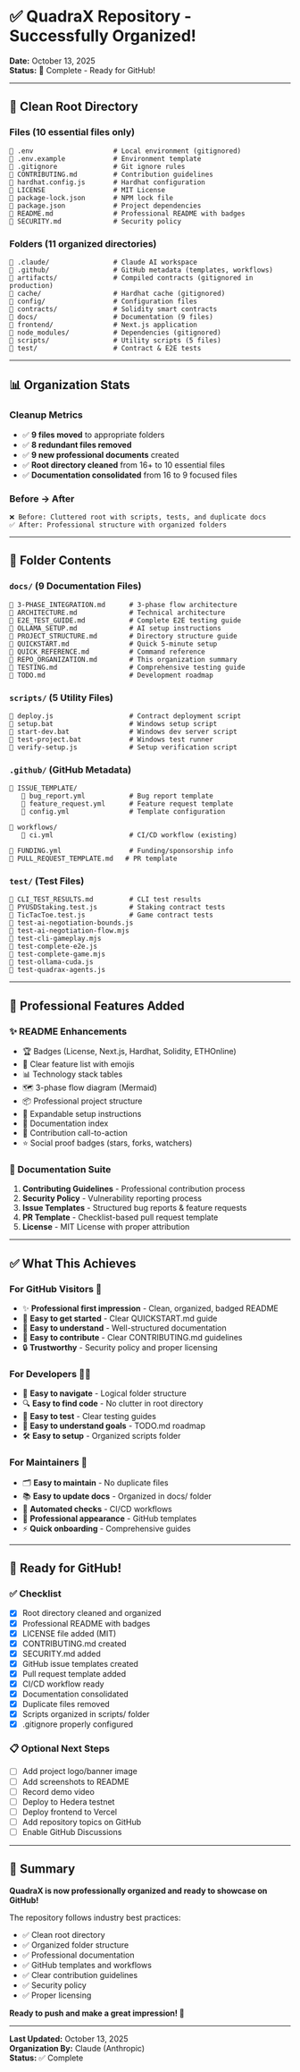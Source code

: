 # ✅ QuadraX Repository - Successfully Organized!

**Date:** October 13, 2025  
**Status:** 🎉 Complete - Ready for GitHub!

---

## 🎯 Clean Root Directory

### Files (10 essential files only)
```
📄 .env                    # Local environment (gitignored)
📄 .env.example            # Environment template
📄 .gitignore              # Git ignore rules
📄 CONTRIBUTING.md         # Contribution guidelines
📄 hardhat.config.js       # Hardhat configuration
📄 LICENSE                 # MIT License
📄 package-lock.json       # NPM lock file
📄 package.json            # Project dependencies
📄 README.md               # Professional README with badges
📄 SECURITY.md             # Security policy
```

### Folders (11 organized directories)
```
📁 .claude/                # Claude AI workspace
📁 .github/                # GitHub metadata (templates, workflows)
📁 artifacts/              # Compiled contracts (gitignored in production)
📁 cache/                  # Hardhat cache (gitignored)
📁 config/                 # Configuration files
📁 contracts/              # Solidity smart contracts
📁 docs/                   # Documentation (9 files)
📁 frontend/               # Next.js application
📁 node_modules/           # Dependencies (gitignored)
📁 scripts/                # Utility scripts (5 files)
📁 test/                   # Contract & E2E tests
```

---

## 📊 Organization Stats

### Cleanup Metrics
- ✅ **9 files moved** to appropriate folders
- ✅ **8 redundant files removed**
- ✅ **9 new professional documents** created
- ✅ **Root directory cleaned** from 16+ to 10 essential files
- ✅ **Documentation consolidated** from 16 to 9 focused files

### Before → After
```
❌ Before: Cluttered root with scripts, tests, and duplicate docs
✅ After: Professional structure with organized folders
```

---

## 📁 Folder Contents

### `docs/` (9 Documentation Files)
```
📄 3-PHASE_INTEGRATION.md      # 3-phase flow architecture
📄 ARCHITECTURE.md             # Technical architecture
📄 E2E_TEST_GUIDE.md           # Complete E2E testing guide
📄 OLLAMA_SETUP.md             # AI setup instructions
📄 PROJECT_STRUCTURE.md        # Directory structure guide
📄 QUICKSTART.md               # Quick 5-minute setup
📄 QUICK_REFERENCE.md          # Command reference
📄 REPO_ORGANIZATION.md        # This organization summary
📄 TESTING.md                  # Comprehensive testing guide
📄 TODO.md                     # Development roadmap
```

### `scripts/` (5 Utility Files)
```
📄 deploy.js                   # Contract deployment script
📄 setup.bat                   # Windows setup script
📄 start-dev.bat               # Windows dev server script
📄 test-project.bat            # Windows test runner
📄 verify-setup.js             # Setup verification script
```

### `.github/` (GitHub Metadata)
```
📁 ISSUE_TEMPLATE/
   📄 bug_report.yml           # Bug report template
   📄 feature_request.yml      # Feature request template
   📄 config.yml               # Template configuration

📁 workflows/
   📄 ci.yml                   # CI/CD workflow (existing)

📄 FUNDING.yml                 # Funding/sponsorship info
📄 PULL_REQUEST_TEMPLATE.md   # PR template
```

### `test/` (Test Files)
```
📄 CLI_TEST_RESULTS.md         # CLI test results
📄 PYUSDStaking.test.js        # Staking contract tests
📄 TicTacToe.test.js           # Game contract tests
📄 test-ai-negotiation-bounds.js
📄 test-ai-negotiation-flow.mjs
📄 test-cli-gameplay.mjs
📄 test-complete-e2e.js
📄 test-complete-game.mjs
📄 test-ollama-cuda.js
📄 test-quadrax-agents.js
```

---

## 🎨 Professional Features Added

### ✨ README Enhancements
- 🏆 Badges (License, Next.js, Hardhat, Solidity, ETHOnline)
- 🎯 Clear feature list with emojis
- 📊 Technology stack tables
- 🗺️ 3-phase flow diagram (Mermaid)
- 📦 Professional project structure
- 🚀 Expandable setup instructions
- 📖 Documentation index
- 🤝 Contribution call-to-action
- ⭐ Social proof badges (stars, forks, watchers)

### 📝 Documentation Suite
1. **Contributing Guidelines** - Professional contribution process
2. **Security Policy** - Vulnerability reporting process
3. **Issue Templates** - Structured bug reports & feature requests
4. **PR Template** - Checklist-based pull request template
5. **License** - MIT License with proper attribution

---

## ✅ What This Achieves

### For GitHub Visitors 👥
- ✨ **Professional first impression** - Clean, organized, badged README
- 🚀 **Easy to get started** - Clear QUICKSTART.md guide
- 📖 **Easy to understand** - Well-structured documentation
- 🤝 **Easy to contribute** - Clear CONTRIBUTING.md guidelines
- 🔒 **Trustworthy** - Security policy and proper licensing

### For Developers 👨‍💻
- 📁 **Easy to navigate** - Logical folder structure
- 🔍 **Easy to find code** - No clutter in root directory
- 🧪 **Easy to test** - Clear testing guides
- 🎯 **Easy to understand goals** - TODO.md roadmap
- 🛠️ **Easy to setup** - Organized scripts folder

### For Maintainers 🔧
- 🗂️ **Easy to maintain** - No duplicate files
- 📚 **Easy to update docs** - Organized in docs/ folder
- 🤖 **Automated checks** - CI/CD workflows
- 🎨 **Professional appearance** - GitHub templates
- ⚡ **Quick onboarding** - Comprehensive guides

---

## 🚀 Ready for GitHub!

### ✅ Checklist
- [x] Root directory cleaned and organized
- [x] Professional README with badges
- [x] LICENSE file added (MIT)
- [x] CONTRIBUTING.md created
- [x] SECURITY.md added
- [x] GitHub issue templates created
- [x] Pull request template added
- [x] CI/CD workflow ready
- [x] Documentation consolidated
- [x] Duplicate files removed
- [x] Scripts organized in scripts/ folder
- [x] .gitignore properly configured

### 📋 Optional Next Steps
- [ ] Add project logo/banner image
- [ ] Add screenshots to README
- [ ] Record demo video
- [ ] Deploy to Hedera testnet
- [ ] Deploy frontend to Vercel
- [ ] Add repository topics on GitHub
- [ ] Enable GitHub Discussions

---

## 🎉 Summary

**QuadraX is now professionally organized and ready to showcase on GitHub!**

The repository follows industry best practices:
- ✅ Clean root directory
- ✅ Organized folder structure
- ✅ Professional documentation
- ✅ GitHub templates and workflows
- ✅ Clear contribution guidelines
- ✅ Security policy
- ✅ Proper licensing

**Ready to push and make a great impression! 🚀**

---

**Last Updated:** October 13, 2025  
**Organization By:** Claude (Anthropic)  
**Status:** ✅ Complete
